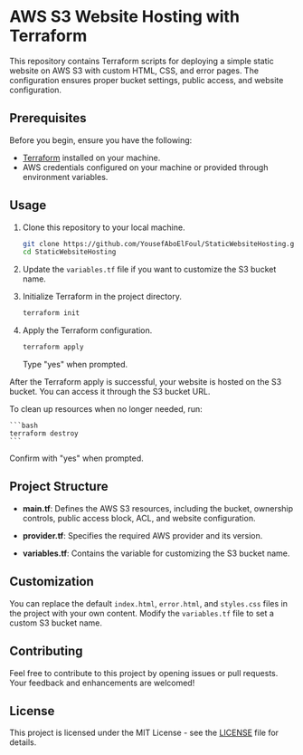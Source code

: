 # AWS S3 Website Hosting with Terraform

This repository contains Terraform scripts for deploying a simple static website on AWS S3 with custom HTML, CSS, and error pages. The configuration ensures proper bucket settings, public access, and website configuration.

## Prerequisites

Before you begin, ensure you have the following:

- [Terraform](https://www.terraform.io/downloads.html) installed on your machine.
- AWS credentials configured on your machine or provided through environment variables.

## Usage

1. Clone this repository to your local machine.

    ```bash
    git clone https://github.com/YousefAboElFoul/StaticWebsiteHosting.git
    cd StaticWebsiteHosting
    ```

2. Update the `variables.tf` file if you want to customize the S3 bucket name.

3. Initialize Terraform in the project directory.

    ```bash
    terraform init
    ```

4. Apply the Terraform configuration.

    ```bash
    terraform apply
    ```

   Type "yes" when prompted.

After the Terraform apply is successful, your website is hosted on the S3 bucket. You can access it through the S3 bucket URL.

To clean up resources when no longer needed, run:

    ```bash
    terraform destroy
    ```

   Confirm with "yes" when prompted.

## Project Structure

- **main.tf**: Defines the AWS S3 resources, including the bucket, ownership controls, public access block, ACL, and website configuration.

- **provider.tf**: Specifies the required AWS provider and its version.

- **variables.tf**: Contains the variable for customizing the S3 bucket name.

## Customization

You can replace the default `index.html`, `error.html`, and `styles.css` files in the project with your own content. Modify the `variables.tf` file to set a custom S3 bucket name.

## Contributing

Feel free to contribute to this project by opening issues or pull requests. Your feedback and enhancements are welcomed!

## License

This project is licensed under the MIT License - see the [LICENSE](LICENSE) file for details.
